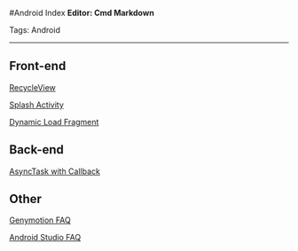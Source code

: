 ﻿#Android Index 
**Editor: Cmd Markdown**  

Tags: Android

---

## Front-end

[RecycleView](https://github.com/Wafer-Li/Learnning/blob/master/Programming/Android/RecyclerView.markdown)

[Splash Activity](https://github.com/Wafer-Li/Learnning/blob/master/Programming/Android/Splash%20Activity.markdown)

[Dynamic Load Fragment](https://github.com/Wafer-Li/Learnning/blob/master/Programming/Android/Dynamic%20Load%20Fragment.markdown)

## Back-end

[AsyncTask with Callback](https://github.com/Wafer-Li/Learnning/blob/master/Programming/Android/AsyncTask%20with%20Callback.markdown)

## Other

[Genymotion FAQ](https://github.com/Wafer-Li/Learnning/blob/master/Programming/Android/Genymotion%20Problems%20%26%20Solutions.markdown)

[Android Studio FAQ](https://github.com/Wafer-Li/Learnning/blob/14dcf12bad7e5b4d00f3f99cd9292f2bbac20b54/Programming/Android/Android%20Studio%20FAQ.markdown)
